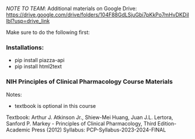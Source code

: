 *NOTE TO TEAM*: Additional materials on Google Drive: https://drive.google.com/drive/folders/104F88GdLSjuGbi7pKkPo7mHvDKDiIlbI?usp=drive_link 

Make sure to do the following first:

### Installations:
- pip install piazza-api
- pip install html2text



### NIH Principles of Clinical Pharmacology Course Materials
Notes:
- textbook is optional in this course

Textbook: Arthur J. Atkinson Jr., Shiew-Mei Huang, Juan J.L. Lertora, Sanford P. Markey - Principles of Clinical Pharmacology, Third Edition-Academic Press (2012)
Syllabus: PCP-Syllabus-2023-2024-FINAL
